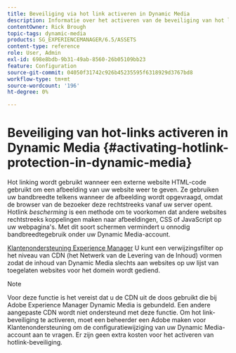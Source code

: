 ```yaml
---
title: Beveiliging via hot link activeren in Dynamic Media
description: Informatie over het activeren van de beveiliging van hot links in Dynamic Media.
contentOwner: Rick Brough
topic-tags: dynamic-media
products: SG_EXPERIENCEMANAGER/6.5/ASSETS
content-type: reference
role: User, Admin
exl-id: 698e8bdb-9b31-49ab-8560-26b05109bb23
feature: Configuration
source-git-commit: 04050f31742c926b45235595f6318929d3767bd8
workflow-type: tm+mt
source-wordcount: '196'
ht-degree: 0%

---
```


# Beveiliging van hot-links activeren in Dynamic Media {#activating-hotlink-protection-in-dynamic-media}

Hot linking wordt gebruikt wanneer een externe website HTML-code gebruikt om een afbeelding van uw website weer te geven. Ze gebruiken uw bandbreedte telkens wanneer de afbeelding wordt opgevraagd, omdat de browser van de bezoeker deze rechtstreeks vanaf uw server opent. Hotlink *bescherming* is een methode om te voorkomen dat andere websites rechtstreeks koppelingen maken naar afbeeldingen, CSS of JavaScript op uw webpagina&#39;s. Met dit soort schermen vermindert u onnodig bandbreedtegebruik onder uw Dynamic Media-account.

[Klantenondersteuning Experience Manager](https://experienceleague.adobe.com/?support-solution=Experience+Manager#support) U kunt een verwijzingsfilter op het niveau van CDN (het Netwerk van de Levering van de Inhoud) vormen zodat de inhoud van Dynamic Media slechts aan websites op uw lijst van toegelaten websites voor het domein wordt gediend.

>[!NOTE]
>
>Voor deze functie is het vereist dat u de CDN uit de doos gebruikt die bij Adobe Experience Manager Dynamic Media is gebundeld. Een andere aangepaste CDN wordt niet ondersteund met deze functie. Om hot link-beveiliging te activeren, moet een beheerder een Adobe maken voor Klantenondersteuning om de configuratiewijziging van uw Dynamic Media-account aan te vragen. Er zijn geen extra kosten voor het activeren van hotlink-beveiliging.

